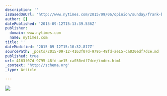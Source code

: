 ```yaml
---
description: ''
isBasedOnUrl: 'http://www.nytimes.com/2015/09/06/opinion/sunday/frank-bruni-the-myth-of-quality-time.html?_r=0'
author: []
datePublished: '2015-09-12T15:13:39.536Z'
publisher:
  domain: www.nytimes.com
  name: nytimes.com
title: ''
dateModified: '2015-09-12T15:10:32.817Z'
sourcePath: _posts/2015-09-12-4163f07d-9795-48fd-ae15-ca030edf7dce.md
published: true
url: 4163f07d-9795-48fd-ae15-ca030edf7dce/index.html
_context: 'http://schema.org'
_type: Article

---
```

![](http://static01.nyt.com/images/2015/09/06/opinion/sunday/06bruni/06bruni-master675.jpg)